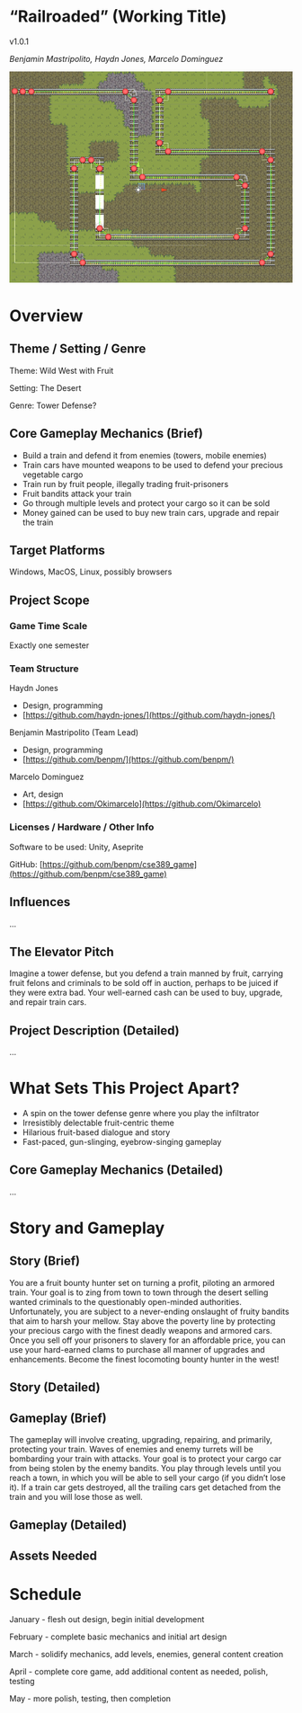 # “Railroaded” (Working Title)
v1.0.1

_Benjamin Mastripolito, Haydn Jones, Marcelo Dominguez_

![](screenshot_1.png)

# Overview
## Theme / Setting / Genre

Theme: Wild West with Fruit

Setting: The Desert

Genre: Tower Defense?


## Core Gameplay Mechanics (Brief)



*   Build a train and defend it from enemies (towers, mobile enemies)
*   Train cars have mounted weapons to be used to defend your precious vegetable cargo
*   Train run by fruit people, illegally trading fruit-prisoners
*   Fruit bandits attack your train
*   Go through multiple levels and protect your cargo so it can be sold
*   Money gained can be used to buy new train cars, upgrade and repair the train


## Target Platforms

Windows, MacOS, Linux, possibly browsers


## Project Scope


### Game Time Scale

Exactly one semester


### Team Structure

Haydn Jones



*   Design, programming
*   [https://github.com/haydn-jones/](https://github.com/haydn-jones/)

Benjamin Mastripolito (Team Lead)



*   Design, programming
*   [https://github.com/benpm/](https://github.com/benpm/)

Marcelo Dominguez



*   Art, design
*   [https://github.com/Okimarcelo](https://github.com/Okimarcelo)


### Licenses / Hardware / Other Info

Software to be used: Unity, Aseprite

GitHub: [https://github.com/benpm/cse389_game](https://github.com/benpm/cse389_game)


## Influences

...


## The Elevator Pitch

Imagine a tower defense, but you defend a train manned by fruit, carrying fruit felons and criminals to be sold off in auction, perhaps to be juiced if they were extra bad. Your well-earned cash can be used to buy, upgrade, and repair train cars.


## Project Description (Detailed)

…


# What Sets This Project Apart?



*   A spin on the tower defense genre where you play the infiltrator
*   Irresistibly delectable fruit-centric theme
*   Hilarious fruit-based dialogue and story
*   Fast-paced, gun-slinging, eyebrow-singing gameplay


## Core Gameplay Mechanics (Detailed)

…


# Story and Gameplay


## Story (Brief)

You are a fruit bounty hunter set on turning a profit, piloting an armored train. Your goal is to zing from town to town through the desert selling wanted criminals to the questionably open-minded authorities. Unfortunately, you are subject to a never-ending onslaught of fruity bandits that aim to harsh your mellow. Stay above the poverty line by protecting your precious cargo with the finest deadly weapons and armored cars. Once you sell off your prisoners to slavery for an affordable price, you can use your hard-earned clams to purchase all manner of upgrades and enhancements. Become the finest locomoting bounty hunter in the west!


## Story (Detailed)


## Gameplay (Brief)

The gameplay will involve creating, upgrading, repairing, and primarily, protecting your train. Waves of enemies and enemy turrets will be bombarding your train with attacks. Your goal is to protect your cargo car from being stolen by the enemy bandits. You play through levels until you reach a town, in which you will be able to sell your cargo (if you didn’t lose it). If a train car gets destroyed, all the trailing cars get detached from the train and you will lose those as well.


## Gameplay (Detailed)


## Assets Needed


# Schedule

January - flesh out design, begin initial development

February - complete basic mechanics and initial art design

March - solidify mechanics, add levels, enemies, general content creation

April - complete core game, add additional content as needed, polish, testing

May - more polish, testing, then completion
